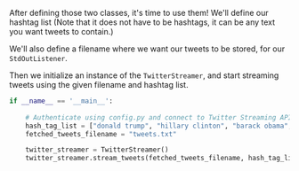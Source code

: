 After defining those two classes, it's time to use them! We'll define our hashtag list (Note that it does not have to be hashtags, it can be any text you want tweets to contain.)

We'll also define a filename where we want our tweets to be stored, for our `StdOutListener`. 

Then we initialize an instance of the `TwitterStreamer`, and start streaming tweets using the given filename and hashtag list.

```python
if __name__ == '__main__':
 
    # Authenticate using config.py and connect to Twitter Streaming API.
    hash_tag_list = ["donald trump", "hillary clinton", "barack obama", "bernie sanders"]
    fetched_tweets_filename = "tweets.txt"

    twitter_streamer = TwitterStreamer()
    twitter_streamer.stream_tweets(fetched_tweets_filename, hash_tag_list)
```

